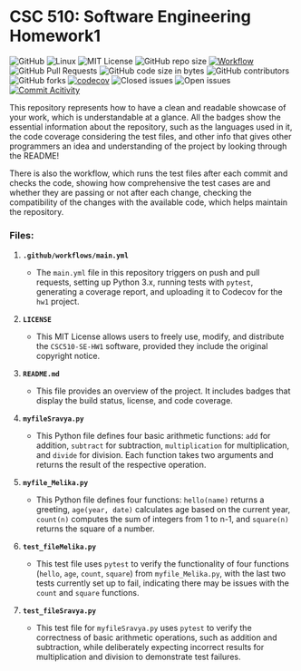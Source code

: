 # CSC 510: Software Engineering Homework1

![GitHub](https://img.shields.io/badge/Language-Python-blue.svg)
![Linux](https://img.shields.io/badge/Linux-FCC624?style=flat&logo=linux&logoColor=black) 
![MIT License](https://img.shields.io/badge/License-MIT-red.svg) 
![GitHub repo size](https://img.shields.io/github/repo-size/CSC510-SE-HW1/hw1) 
[![Workflow](https://github.com/CSC510-SE-HW1/hw1/actions/workflows/main.yml/badge.svg)](https://github.com/CSC510-SE-HW1/hw1/actions/workflows/main.yml)
![GitHub Pull Requests](https://img.shields.io/github/issues-pr/CSC510-SE-HW1/hw1) 
![GitHub code size in bytes](https://img.shields.io/github/languages/code-size/CSC510-SE-HW1/hw1) 
![GitHub contributors](https://img.shields.io/github/contributors/CSC510-SE-HW1/hw1) 
![GitHub forks](https://img.shields.io/github/forks/CSC510-SE-HW1/hw1)
[![codecov](https://codecov.io/gh/CSC510-SE-HW1/hw1/main/graph/badge.svg?token=7c2010bd-8209-40a7-a233-16c2d19990e2)](https://codecov.io/gh/CSC510-SE-HW1/hw1)
![Closed issues](https://img.shields.io/github/issues-closed-raw/CSC510-SE-HW1/hw1?color=bright-green)
![Open issues](https://img.shields.io/github/issues-raw/CSC510-SE-HW1/hw1)
[![Commit Acitivity](https://img.shields.io/github/commit-activity/m/CSC510-SE-HW1/hw1)](https://github.com/CSC510-SE-HW1/hw1)


This repository represents how to have a clean and readable showcase of your work, which is understandable at a glance. All the badges show the essential information about the repository, such as the languages used in it, the code coverage considering the test files, and other info that gives other programmers an idea and understanding of the project by looking through the README!

There is also the workflow, which runs the test files after each commit and checks the code, showing how comprehensive the test cases are and whether they are passing or not after each change, checking the compatibility of the changes with the available code, which helps maintain the repository.


### Files:

1. **`.github/workflows/main.yml`**
   - The `main.yml` file in this repository triggers on push and pull requests, setting up Python 3.x, running tests with `pytest`, generating a coverage report, and uploading it to Codecov for the `hw1` project.

2. **`LICENSE`**
   - This MIT License allows users to freely use, modify, and distribute the `CSC510-SE-HW1` software, provided they include the original copyright notice. 

3. **`README.md`**
   - This file provides an overview of the project. It includes badges that display the build status, license, and code coverage.

4. **`myfileSravya.py`**
   - This Python file defines four basic arithmetic functions: `add` for addition, `subtract` for subtraction, `multiplication` for multiplication, and `divide` for division. Each function takes two arguments and returns the result of the respective operation. 

5. **`myfile_Melika.py`**
   - This Python file defines four functions: `hello(name)` returns a greeting, `age(year, date)` calculates age based on the current year, `count(n)` computes the sum of integers from 1 to n-1, and `square(n)` returns the square of a number.

6. **`test_fileMelika.py`**
   - This test file uses `pytest` to verify the functionality of four functions (`hello`, `age`, `count`, `square`) from `myfile_Melika.py`, with the last two tests currently set up to fail, indicating there may be issues with the `count` and `square` functions.

7. **`test_fileSravya.py`**
   - This test file for `myfileSravya.py` uses `pytest` to verify the correctness of basic arithmetic operations, such as addition and subtraction, while deliberately expecting incorrect results for multiplication and division to demonstrate test failures.